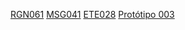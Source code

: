 [RGN061](DocumentoDeRegrasv2.md#rgn061)
[MSG041](DocumentoDeMensagensv2.md#msg041)
[ETE028](ETE028.md)
[Protótipo 003](ETE004.md#prototipo-003) 